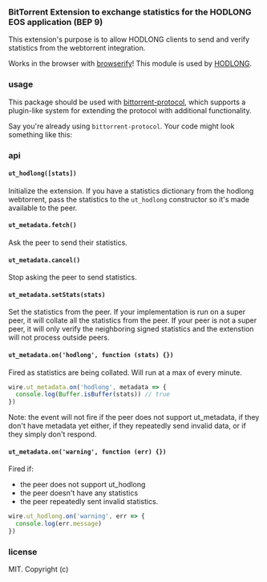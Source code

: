 ### BitTorrent Extension to exchange statistics for the HODLONG EOS application (BEP 9)

This extension's purpose is to allow HODLONG clients to send and verify statistics from the webtorrent integration.

Works in the browser with [browserify](http://browserify.org/)! This module is used by [HODLONG](https://hodlong.com).


### usage

This package should be used with [bittorrent-protocol](https://www.npmjs.com/package/bittorrent-protocol), which supports a plugin-like system for extending the protocol with additional functionality.

Say you're already using `bittorrent-protocol`. Your code might look something like this:

### api

#### `ut_hodlong([stats])`

Initialize the extension. If you have a statistics dictionary from the hodlong webtorrent, pass the statistics to the
`ut_hodlong` constructor so it's made available to the peer.

#### `ut_metadata.fetch()`

Ask the peer to send their statistics.

#### `ut_metadata.cancel()`

Stop asking the peer to send statistics.

#### `ut_metadata.setStats(stats)`

Set the statistics from the peer. If your implementation is run on a super peer, it will collate all the statistics from the peer.
If your peer is not a super peer, it will only verify the neighboring signed statistics and the extenstion will not process outside peers.

#### `ut_metadata.on('hodlong', function (stats) {})`

Fired as statistics are being collated. Will run at a max of every minute.

```js
wire.ut_metadata.on('hodlong', metadata => {
  console.log(Buffer.isBuffer(stats)) // true
})
```

Note: the event will not fire if the peer does not support ut_metadata, if they
don't have metadata yet either, if they repeatedly send invalid data, or if they
simply don't respond.

#### `ut_metadata.on('warning', function (err) {})`

Fired if:
 - the peer does not support ut_hodlong
 - the peer doesn't have any statistics
 - the peer repeatedly sent invalid statistics.

```js
wire.ut_hodlong.on('warning', err => {
  console.log(err.message)
})
```

### license

MIT. Copyright (c)
